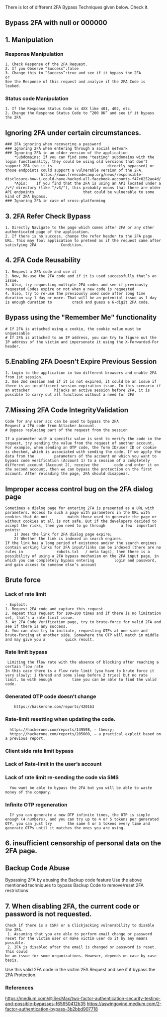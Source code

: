 
There is lot of different 2FA Bypass Techniques given below. Check it.
## Bypass 2FA with null or 000000
 ## 1. Manipulation
   
   ### Response Manipulation
    1. Check Response of the 2FA Request.
    2. If you Observe “Success”:false 
    3. Change this to “Success”:true and see if it bypass the 2FA
    or
    See the Response of this request and analyze if the 2FA Code is leaked.
   
   ### Status code Manipulation
    1. If the Response Status Code is 4XX like 401, 402, etc.
    2. Change the Response Status Code to “200 OK” and see if it bypass the 2FA
 
## Ignoring 2FA under certain circumstances.

    ### 2FA ignoring when recovering a password
    ### Ignoring 2FA when entering through a social network
    ### Ignoring 2FA in an older version of the application
        *Subdomains: If you can find some "testing" subdomains with the login functionality, they could be using old versions that don't support 2FA (so it is                         directly bypassed) or those endpoints could support a vulnerable version of the 2FA.
                    https://www.freecodecamp.org/news/responsible-disclosure-how-i-could-have-hacked-all-facebook-accounts-f47c0252ae4d/
        *Apis:    If you find that the 2FA is using an API located under a /v*/ directory (like "/v3/"), this probably means that there are older API endpoints                      that could be vulnerable to some kind of 2FA bypass. 
    ### Ignoring 2FA in case of cross-platforming

## 3. 2FA Refer Check Bypass

    1. Directly Navigate to the page which comes after 2FA or any other authenticated page of the application.
    2. If there is no success, change the refer header to the 2FA page URL. This may fool application to pretend as if the request came after satisfying 2FA           Condition.
 
## 4. 2FA Code Reusability

    1. Request a 2FA code and use it
    2. Now, Re-use the 2FA code and if it is used successfully that’s an issue.
    3. Also, try requesting multiple 2FA codes and see if previously requested Codes expire or not when a new code is requested
    4. Also, try to re-use the previously used code after long time duration say 1 day or more. That will be an potential issue as 1 day is enough duration to         crack and guess a 6-digit 2FA code.

## Bypass using the "Remember Me" functionality
    # If 2FA is attached using a cookie, the cookie value must be unguessable
    # If 2FA is attached to an IP address, you can try to figure out the IP address of the victim and impersonate it using the X-Forwarded-For header.

 ## 5.Enabling 2FA Doesn’t Expire Previous Session

    1. Login to the application in two different browsers and enable 2FA from 1st session.
    2. Use 2nd session and if it is not expired, it could be an issue if there is an insufficient session expiration issue. In this scenario if an attacker           hijacks an active session before 2FA, it is possible to carry out all functions without a need for 2FA

## 7.Missing 2FA Code IntegrityValidation

    Code for any user acc can be used to bypass the 2FA
    Request a 2FA code from Attacker Account.
    # Bypass replacing part of the request from the session

    If a parameter with a specific value is sent to verify the code in the request, try sending the value from the request of another account.
    For example, when sending an OTP code, the form ID/user ID or cookie is checked, which is associated with sending the code. If we apply the data from the         parameters of the account on which you want to bypass code verification (Account 1) to a session of a completely different account (Account 2), receive the       code and enter it on the second account, then we can bypass the protection on the first account. After reloading the page, 2FA should disappear.


## Improper access control bug on the 2FA dialog page
   
    Sometimes a dialog page for entering 2FA is presented as a URL with parameters. Access to such a page with parameters in the URL with cookies that do not         match those used to generate the page or without cookies at all is not safe. But if the developers decided to accept the risks, then you need to go through       a few  important points:
        1) Does the link for 2FA dialog page expire;
        2) Whether the link is indexed in search engines.
    If the link has a long period of existence and/or the search engines contain working links for 2FA input/links can be indexed (there are no rules in               robots.txt   / meta tags), then there is a possibility of using a 2FA bypass mechanism on the 2FA input page, in which you can completely bypass entering         login and password,   and gain access to someone else’s account

## Brute force
  ### Lack of rate limit
    - Exploit:
    1. Request 2FA code and capture this request.
    2. Repeat this request for 100–200 times and if there is no limitation set, that’s a rate limit issue.
    3. At 2FA Code Verification page, try to brute-force for valid 2FA and see if there is any success.
    4. You can also try to initiate, requesting OTPs at one side and brute-forcing at another side. Somewhere the OTP will match in middle and may give you a         quick result.

  ### Rate limit bypass
     Limiting the flow rate with the absence of blocking after reaching a certain flow rate
    In this case there is a flow rate limit (you have to brute force it very slowly: 1 thread and some sleep before 2 tries) but no rate limit. So with enough         time you can be able to find the valid code.
    
  ### Generated OTP code doesn’t change
        https://hackerone.com/reports/420163
    
  ### Rate-limit resetting when updating the code. 
      https://hackerone.com/reports/149598, — theory;
      https://hackerone.com/reports/205000, — a practical exploit based on a previous report.
  
  ### Client side rate limit bypass
 
  ###  Lack of Rate-limit in the user’s account
  
  ### Lack of rate limit re-sending the code via SMS
      You want be able to bypass the 2FA but you will be able to waste money of the company.
      
  ### Infinite OTP regeneration
      If you can generate a new OTP infinite times, the OTP is simple enough (4 numbers), and you can try up to 4 or 5 tokens per generated OTP, you can just try       the same 4 or 5 tokens every time and generate OTPs until it matches the ones you are using.
      
## 6. insufficient censorship of personal data on the 2FA page.

## Backup Code Abuse

Bypassing 2FA by abusing the Backup code feature
Use the above mentioned techniques to bypass Backup Code to remove/reset 2FA restrictions

## 7. When disabling 2FA, the current code or password is not requested.  
    Check if there is a CSRF or a Clickjacking vulnerability to disable the 2FA.
     1. Assuming that you are able to perform email change or password reset for the victim user or make victim user do it by any means possible.
     2. 2FA is disabled after the email is changed or password is reset. This could
    be an issue for some organizations. However, depends on case by case basis.
  Use this valid 2FA code in the victim 2FA Request and see if it bypass the 2FA Protection.










### References
https://medium.com/@iSecMax/two-factor-authentication-security-testing-and-possible-bypasses-f65650412b35
https://aswingovind.medium.com/2-factor-authentication-bypass-3b2bbd907718


